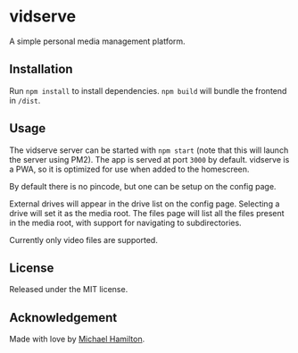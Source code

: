 # vidserve
A simple personal media management platform.


## Installation
Run `npm install` to install dependencies. `npm build` will bundle the frontend in `/dist`.


## Usage
The vidserve server can be started with `npm start` (note that this will launch the server using PM2).
The app is served at port `3000` by default. vidserve is a PWA, so it is optimized for use when added to the homescreen.

By default there is no pincode, but one can be setup on the config page.

External drives will appear in the drive list on the config page. Selecting a drive will set it as the media root.
The files page will list all the files present in the media root, with support for navigating to subdirectories.

Currently only video files are supported.


## License
Released under the MIT license.



## Acknowledgement
Made with love by [Michael Hamilton](http://hamblest.one).
